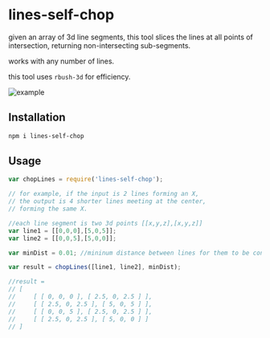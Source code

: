 # lines-self-chop

given an array of 3d line segments, this tool slices the lines at all points of intersection, returning non-intersecting sub-segments.

works with any number of lines. 

this tool uses `rbush-3d` for efficiency.

![example](https://i.imgur.com/G2acj48.png)

## Installation

```sh
npm i lines-self-chop
```

## Usage 

```javascript
var chopLines = require('lines-self-chop');

// for example, if the input is 2 lines forming an X,
// the output is 4 shorter lines meeting at the center, 
// forming the same X.

//each line segment is two 3d points [[x,y,z],[x,y,z]]
var line1 = [[0,0,0],[5,0,5]];
var line2 = [[0,0,5],[5,0,0]];

var minDist = 0.01; //mininum distance between lines for them to be considered intersecting [default 0.1]

var result = chopLines([line1, line2], minDist); 

//result =
// [
//     [ [ 0, 0, 0 ], [ 2.5, 0, 2.5 ] ],
//     [ [ 2.5, 0, 2.5 ], [ 5, 0, 5 ] ],
//     [ [ 0, 0, 5 ], [ 2.5, 0, 2.5 ] ],
//     [ [ 2.5, 0, 2.5 ], [ 5, 0, 0 ] ]
// ]
```
